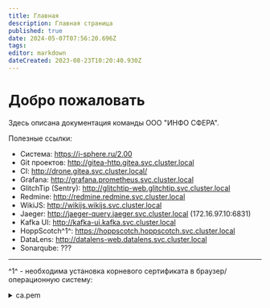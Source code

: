 ```yaml
---
title: Главная
description: Главная страница
published: true
date: 2024-05-07T07:56:20.696Z
tags: 
editor: markdown
dateCreated: 2023-08-23T10:20:40.930Z
---
```


# Добро пожаловать

Здесь описана документация команды ООО "ИНФО СФЕРА".

Полезные ссылки:

- Система: https://i-sphere.ru/2.00
- Git проектов: http://gitea-http.gitea.svc.cluster.local
- CI: http://drone.gitea.svc.cluster.local/
- Grafana: http://grafana.prometheus.svc.cluster.local
- GlitchTip (Sentry): http://glitchtip-web.glitchtip.svc.cluster.local
- Redmine: http://redmine.redmine.svc.cluster.local
- WikiJS: http://wikijs.wikijs.svc.cluster.local
- Jaeger: http://jaeger-query.jaeger.svc.cluster.local (172.16.97.10:6831)
- Kafka UI: http://kafka-ui.kafka.svc.cluster.local
- HoppScotch^1^: https://hoppscotch.hoppscotch.svc.cluster.local
- DataLens: http://datalens-web.datalens.svc.cluster.local
- Sonarqube: ???

---
^1^ - необходима установка корневого сертификата в браузер/операционную систему:
<details>
  <summary>ca.pem</summary>
  
  ```
  -----BEGIN CERTIFICATE-----
MIID5zCCAs+gAwIBAgIUMPWw56LNsVjHcByZKkOtTcxg0QYwDQYJKoZIhvcNAQEL
BQAwgYIxCzAJBgNVBAYTAlJVMQ8wDQYDVQQIDAZNb3Njb3cxDzANBgNVBAcMBk1v
c2NvdzEQMA4GA1UECgwHaVNwaGVyZTELMAkGA1UECwwCSVQxEDAOBgNVBAMMB2lT
cGhlcmUxIDAeBgkqhkiG9w0BCQEWEWFkbWluQGktc3BoZXJlLnJ1MB4XDTI0MDUw
NjExMjA0NFoXDTI1MDUwNjExMjA0NFowgYIxCzAJBgNVBAYTAlJVMQ8wDQYDVQQI
DAZNb3Njb3cxDzANBgNVBAcMBk1vc2NvdzEQMA4GA1UECgwHaVNwaGVyZTELMAkG
A1UECwwCSVQxEDAOBgNVBAMMB2lTcGhlcmUxIDAeBgkqhkiG9w0BCQEWEWFkbWlu
QGktc3BoZXJlLnJ1MIIBIjANBgkqhkiG9w0BAQEFAAOCAQ8AMIIBCgKCAQEA9JIE
UR5QZMAvha7DS7RftOGIu3PNChLK9fiq2Ikqc8o3wQ3AqxRJ5Y0TwyqF7JMp3pz1
9rr4NO+Q9zbEoYBwRmNunQx1/Gbupq5dipzpJtOnF21fs0Vy7/U3ui1Z31Cv67jR
19Z2uJv7JIwV2PIh5g6j7+mJetwVH8g4AHNqfWn/h76u2MmJ5I7vF7tFERRW14sj
F4HVO6Mk74bH1Hr1Pqw0nuxM4tFwW+TGY3HliB332zlH0BD34MwR2/UR2XVvMaDy
QGbbfa1oouwNb6L0pKiryyrx/n6uQynUWpOg1fa2wAmCYKWDuq2TPZoS8YGWtSVU
K3aoTAIK0Kd+j3HIrQIDAQABo1MwUTAdBgNVHQ4EFgQUDDtJDN4E6OuRk8XWEtGA
HTrEQScwHwYDVR0jBBgwFoAUDDtJDN4E6OuRk8XWEtGAHTrEQScwDwYDVR0TAQH/
BAUwAwEB/zANBgkqhkiG9w0BAQsFAAOCAQEAGLIdWQ66IPe+CiSTrFJig5b3oToV
TdkbZHHIsYkMf7Rzfo18ni042fkSg5navyNH+xG7UeTnf5GNaljqMYBSbl47udc3
wTDIS0uuhMVHyAuATkjk8UmN3klKBdIzH4zLGs7y/7ocI9nvqQv47dK5y5ujEbMY
RLqgypa9TLBbCK+1hX8sCOG0vmKh4iJIA5gacfNOnxhXW6Q/Zeero5AiwH/zYFZk
SLOEZtdsFxZjFGj//YifA/BrHvrHeqRlAWOry9eBY/y0EzIpNhGAEYoSWlzpJ/jn
JAHVpSSB+6ILotQy8gODMqYcdmblZgnOY99HzHOXsCfBLR/OT2S+IeBBPw==
-----END CERTIFICATE-----
  ```
</details>